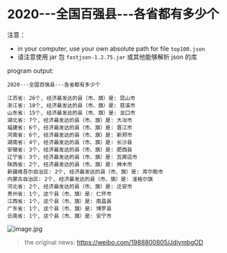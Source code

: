 # 2020---全国百强县---各省都有多少个

注意：

- in your computer, use your own absolute path for file `top100.json`
- 请注意使用 jar 包 `fastjson-1.2.75.jar` 或其他能够解析 json 的库

program output:

```text
2020---全国百强县---各省都有多少个

江苏省: 26个, 经济最发达的县（市、旗）是: 昆山市
浙江省: 18个, 经济最发达的县（市、旗）是: 慈溪市
山东省: 15个, 经济最发达的县（市、旗）是: 龙口市
湖北省: 7个, 经济最发达的县（市、旗）是: 大冶市
福建省: 6个, 经济最发达的县（市、旗）是: 晋江市
河南省: 6个, 经济最发达的县（市、旗）是: 新郑市
湖南省: 4个, 经济最发达的县（市、旗）是: 长沙县
安徽省: 3个, 经济最发达的县（市、旗）是: 肥西县
辽宁省: 3个, 经济最发达的县（市、旗）是: 瓦房店市
陕西省: 2个, 经济最发达的县（市、旗）是: 神木市
新疆维吾尔自治区: 2个, 经济最发达的县（市、旗）是: 库尔勒市
内蒙古自治区: 2个, 经济最发达的县（市、旗）是: 准格尔旗
河北省: 2个, 经济最发达的县（市、旗）是: 迁安市
贵州省: 1个, 这个县（市、旗）是: 仁怀市
江西省: 1个, 这个县（市、旗）是: 南昌县
广东省: 1个, 这个县（市、旗）是: 博罗县
云南省: 1个, 这个县（市、旗）是: 安宁市
```

![image.jpg](https://wx4.sinaimg.cn/large/768ab125ly1gh6r5jzqprj20ff0zzn3b.jpg)
> the original news: <https://weibo.com/1988800805/JdiymbgOD>
